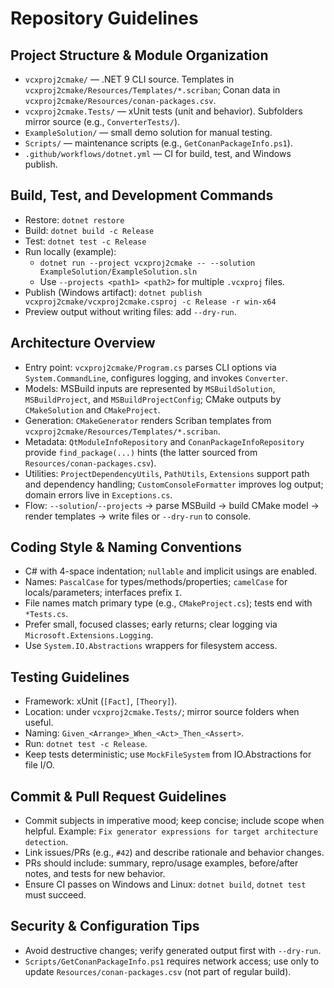# Repository Guidelines

## Project Structure & Module Organization
- `vcxproj2cmake/` — .NET 9 CLI source. Templates in `vcxproj2cmake/Resources/Templates/*.scriban`; Conan data in `vcxproj2cmake/Resources/conan-packages.csv`.
- `vcxproj2cmake.Tests/` — xUnit tests (unit and behavior). Subfolders mirror source (e.g., `ConverterTests/`).
- `ExampleSolution/` — small demo solution for manual testing.
- `Scripts/` — maintenance scripts (e.g., `GetConanPackageInfo.ps1`).
- `.github/workflows/dotnet.yml` — CI for build, test, and Windows publish.

## Build, Test, and Development Commands
- Restore: `dotnet restore`
- Build: `dotnet build -c Release`
- Test: `dotnet test -c Release`
- Run locally (example):
  - `dotnet run --project vcxproj2cmake -- --solution ExampleSolution/ExampleSolution.sln`
  - Use `--projects <path1> <path2>` for multiple `.vcxproj` files.
- Publish (Windows artifact): `dotnet publish vcxproj2cmake/vcxproj2cmake.csproj -c Release -r win-x64`
- Preview output without writing files: add `--dry-run`.

## Architecture Overview
- Entry point: `vcxproj2cmake/Program.cs` parses CLI options via `System.CommandLine`, configures logging, and invokes `Converter`.
- Models: MSBuild inputs are represented by `MSBuildSolution`, `MSBuildProject`, and `MSBuildProjectConfig`; CMake outputs by `CMakeSolution` and `CMakeProject`.
- Generation: `CMakeGenerator` renders Scriban templates from `vcxproj2cmake/Resources/Templates/*.scriban`.
- Metadata: `QtModuleInfoRepository` and `ConanPackageInfoRepository` provide `find_package(...)` hints (the latter sourced from `Resources/conan-packages.csv`).
- Utilities: `ProjectDependencyUtils`, `PathUtils`, `Extensions` support path and dependency handling; `CustomConsoleFormatter` improves log output; domain errors live in `Exceptions.cs`.
- Flow: `--solution`/`--projects` → parse MSBuild → build CMake model → render templates → write files or `--dry-run` to console.

## Coding Style & Naming Conventions
- C# with 4-space indentation; `nullable` and implicit usings are enabled.
- Names: `PascalCase` for types/methods/properties; `camelCase` for locals/parameters; interfaces prefix `I`.
- File names match primary type (e.g., `CMakeProject.cs`); tests end with `*Tests.cs`.
- Prefer small, focused classes; early returns; clear logging via `Microsoft.Extensions.Logging`.
- Use `System.IO.Abstractions` wrappers for filesystem access.

## Testing Guidelines
- Framework: xUnit (`[Fact]`, `[Theory]`).
- Location: under `vcxproj2cmake.Tests/`; mirror source folders when useful.
- Naming: `Given_<Arrange>_When_<Act>_Then_<Assert>`.
- Run: `dotnet test -c Release`.
- Keep tests deterministic; use `MockFileSystem` from IO.Abstractions for file I/O.

## Commit & Pull Request Guidelines
- Commit subjects in imperative mood; keep concise; include scope when helpful. Example: `Fix generator expressions for target architecture detection`.
- Link issues/PRs (e.g., `#42`) and describe rationale and behavior changes.
- PRs should include: summary, repro/usage examples, before/after notes, and tests for new behavior.
- Ensure CI passes on Windows and Linux: `dotnet build`, `dotnet test` must succeed.

## Security & Configuration Tips
- Avoid destructive changes; verify generated output first with `--dry-run`.
- `Scripts/GetConanPackageInfo.ps1` requires network access; use only to update `Resources/conan-packages.csv` (not part of regular build).
